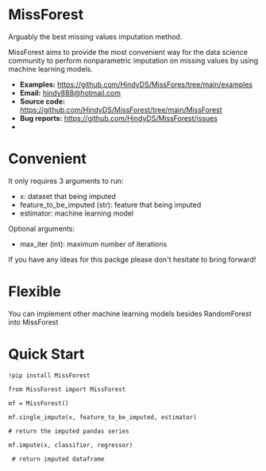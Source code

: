# MissForest
Arguably the best missing values imputation method.

MissForest aims to provide the most convenient way for the data science community to perform nonparametric imputation on missing values by using machine learning models.

- **Examples:** https://github.com/HindyDS/MissFores/tree/main/examples
- **Email:** hindy888@hotmail.com
- **Source code:** https://github.com/HindyDS/MissForest/tree/main/MissForest
- **Bug reports:** https://github.com/HindyDS/MissForest/issues
- 
# Convenient
It only requires 3 arguments to run:

- x: dataset that being imputed
- feature_to_be_imputed (str): feature that being imputed
- estimator: machine learning model

Optional arguments:
- max_iter (int): maximum number of iterations

If you have any ideas for this packge please don't hesitate to bring forward!

# Flexible
You can implement other machine learning models besides RandomForest into MissForest

# Quick Start
    !pip install MissForest
    
    from MissForest import MissForest

    mf = MissForest()

    mf.single_impute(x, feature_to_be_imputed, estimator)

    # return the imputed pandas series

    mf.impute(x, classifier, regressor)

     # return imputed dataframe

